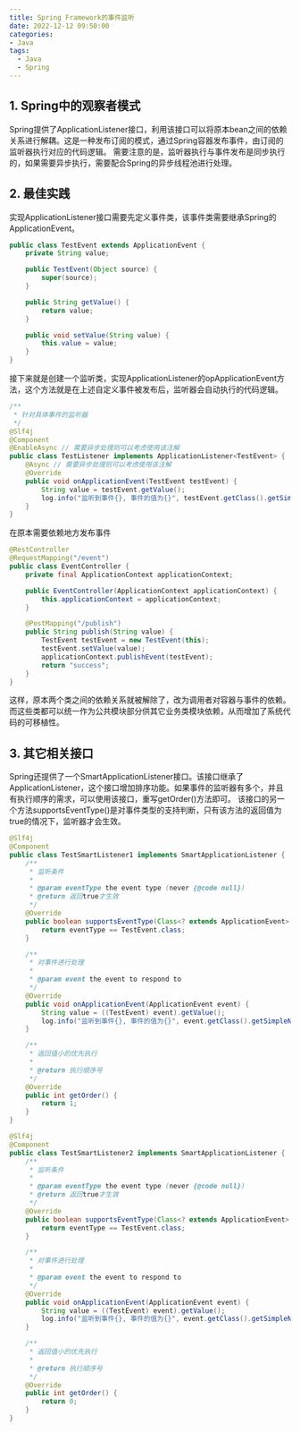 ```yaml
---
title: Spring Framework的事件监听
date: 2022-12-12 09:50:00
categories:
- Java
tags:
  - Java
  - Spring
---
```

## 1. Spring中的观察者模式

Spring提供了ApplicationListener接口，利用该接口可以将原本bean之间的依赖关系进行解耦。这是一种发布订阅的模式，通过Spring容器发布事件，由订阅的监听器执行对应的代码逻辑。
需要注意的是，监听器执行与事件发布是同步执行的，如果需要异步执行，需要配合Spring的异步线程池进行处理。

## 2. 最佳实践

实现ApplicationListener接口需要先定义事件类，该事件类需要继承Spring的ApplicationEvent。

```java
public class TestEvent extends ApplicationEvent {
    private String value;

    public TestEvent(Object source) {
        super(source);
    }

    public String getValue() {
        return value;
    }

    public void setValue(String value) {
        this.value = value;
    }
}
```

接下来就是创建一个监听类，实现ApplicationListener的opApplicationEvent方法，这个方法就是在上述自定义事件被发布后，监听器会自动执行的代码逻辑。

```java
/**
 * 针对具体事件的监听器
 */
@Slf4j
@Component
@EnableAsync // 需要异步处理则可以考虑使用该注解
public class TestListener implements ApplicationListener<TestEvent> {
    @Async // 需要异步处理则可以考虑使用该注解
    @Override
    public void onApplicationEvent(TestEvent testEvent) {
        String value = testEvent.getValue();
        log.info("监听到事件{}, 事件的值为{}", testEvent.getClass().getSimpleName(), value);
    }
}
```

在原本需要依赖地方发布事件

```java
@RestController
@RequestMapping("/event")
public class EventController {
    private final ApplicationContext applicationContext;

    public EventController(ApplicationContext applicationContext) {
        this.applicationContext = applicationContext;
    }

    @PostMapping("/publish")
    public String publish(String value) {
        TestEvent testEvent = new TestEvent(this);
        testEvent.setValue(value);
        applicationContext.publishEvent(testEvent);
        return "success";
    }
}
```

这样，原本两个类之间的依赖关系就被解除了，改为调用者对容器与事件的依赖。而这些类都可以统一作为公共模块部分供其它业务类模块依赖，从而增加了系统代码的可移植性。

## 3. 其它相关接口

Spring还提供了一个SmartApplicationListener接口。该接口继承了ApplicationListener，这个接口增加排序功能。如果事件的监听器有多个，并且有执行顺序的需求，可以使用该接口，重写getOrder()方法即可。
该接口的另一个方法supportsEventType()是对事件类型的支持判断，只有该方法的返回值为true的情况下，监听器才会生效。

```java
@Slf4j
@Component
public class TestSmartListener1 implements SmartApplicationListener {
    /**
     * 监听条件
     *
     * @param eventType the event type (never {@code null})
     * @return 返回true才生效
     */
    @Override
    public boolean supportsEventType(Class<? extends ApplicationEvent> eventType) {
        return eventType == TestEvent.class;
    }

    /**
     * 对事件进行处理
     *
     * @param event the event to respond to
     */
    @Override
    public void onApplicationEvent(ApplicationEvent event) {
        String value = ((TestEvent) event).getValue();
        log.info("监听到事件{}, 事件的值为{}", event.getClass().getSimpleName(), value);
    }

    /**
     * 返回值小的优先执行
     *
     * @return 执行顺序号
     */
    @Override
    public int getOrder() {
        return 1;
    }
}
```

```java
@Slf4j
@Component
public class TestSmartListener2 implements SmartApplicationListener {
    /**
     * 监听条件
     *
     * @param eventType the event type (never {@code null})
     * @return 返回true才生效
     */
    @Override
    public boolean supportsEventType(Class<? extends ApplicationEvent> eventType) {
        return eventType == TestEvent.class;
    }

    /**
     * 对事件进行处理
     *
     * @param event the event to respond to
     */
    @Override
    public void onApplicationEvent(ApplicationEvent event) {
        String value = ((TestEvent) event).getValue();
        log.info("监听到事件{}, 事件的值为{}", event.getClass().getSimpleName(), value);
    }

    /**
     * 返回值小的优先执行
     *
     * @return 执行顺序号
     */
    @Override
    public int getOrder() {
        return 0;
    }
}
```